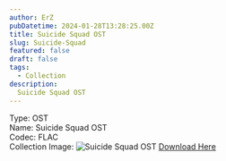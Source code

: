 ```yaml
---
author: ErZ
pubDatetime: 2024-01-28T13:28:25.00Z
title: Suicide Squad OST
slug: Suicide-Squad
featured: false
draft: false
tags:
  - Collection
description:
  Suicide Squad OST
---
```

Type: OST<br>
Name: Suicide Squad OST<br>
Codec: FLAC<br>
Collection Image: ![Suicide Squad OST](https://ucarecdn.com/43324372-108f-473d-98b0-73c29d1be612/-/preview/300x300/-/quality/smart_retina/-/format/auto/)
[Download Here](https://cuty.io/ErZSuicSquad)